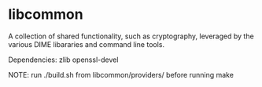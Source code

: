 libcommon
=========

A collection of shared functionality, such as cryptography, leveraged by the various DIME libararies and command line tools.

Dependencies:
zlib
openssl-devel

NOTE:
run ./build.sh from libcommon/providers/ before running make
